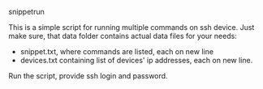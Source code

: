 
snippetrun

This is a simple script for running multiple commands on ssh device.
Just make sure, that data folder contains actual data files for your needs:
* snippet.txt, where commands are listed, each on new line
* devices.txt containing list of devices' ip addresses, each on new line.

Run the script, provide ssh login and password.
